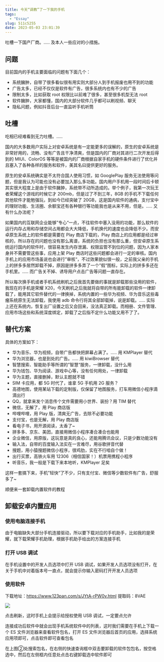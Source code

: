 ```yaml
---
title: 今天“调教”了一下我的手机
tags:
  - "Essay"
slug: 511c5255
date: 2023-05-03 23:01:39
---
```


吐槽一下国产厂商。..... 及本人一些应对的小措施。

<!--more-->

## 问题

目前国内的手机主要面临的问题有​下面几个：

- 系统臃肿，自带了很多看似很有用实则大部分人到手机报废也用不到的功能  
- 广告太多，已经不仅仅是软件有广告，很多系统内也有不少的广告
- 限制太多，比如获取 root 权限比以前难了很多，甚至很多机型无法 root
- 软件臃肿，大家都懂，国内的大部分软件几乎都可以刷视频、聊天
- 隐私问题，例如抖音后台一直监听手机听筒

## 吐槽

吃相已经难看到无力吐槽。.....

国内的大多数用户实际上对安卓系统是有一定能更多的误解的，原生的安卓系统是非常好用的，流畅、没有广告且干净清爽，但是国内的厂商对其进行二次开发后得到的 MIUI、ColorOS 等等是被国内的厂商根据自家手机的硬件条件进行了优化并且塞入了各种各样的服务和软件，美其名曰提供更好的服务。

原生的安卓系统确实是不太符合国人使用习惯，如 GooglePlay 服务无法使用等问题，但是我认为可能也没有必要加入那么多功能。国内用户手机用一段时间后卡顿其实很大程度上是由于软件臃肿，系统带不动所造成的。举个例子，我第一次玩王者荣耀这个游戏的时候它才 200mb，但是过了不到三年，8GB 的手机不下载任何其他软件才能勉强玩，到如今已经突破了 20GB，这是国内软件的通病，支付宝中的理财功能、生活圈、余额宝还有各种银行等功能我也是从来不用，但是。..... 又有什么办法呢？

如果国内的互联网企业能够”专心“一点，不往软件中塞入没用的功能，那么软件的运行内存占用和存储空间占用都会大大降低，手机换代的速度也会降低不少。而安卓原生系统上的软件都是需要在 Play 商店下载的，Play 商店上的应用都是经过审核的，所以存在的问题也没有那么离谱，系统的负担也没有那么重，但安卓原生系统运行国内的软件时，很容易发生内存泄漏、权限监管不到位的问题，因为人家本身并不需要管这些事，应用上架 Play 商店时这些问题都会进行一定的审核。国内手机上的应用市场虽说也会进行”审核“，不过效果貌似很一般，之前我父亲的手机上的拼多多居然卸载不掉，原因是拼多多弄了一个”假“图标，实际上的拼多多还在手机里。..... 而广告关不掉、诱导用户点击广告等问题一直存在。

所以每次换手机或者手机系统刷机之后我首先要做的事就是卸载那些没用的软件，我现在的手机是荣耀 X20，今天刷机之后我就将自带的所有能卸载的软件一律卸载了，能用其它软件替代的一律换掉，系统内置的一些华为视频、华为音乐这些毒瘤系统原生无法卸载，我使用 adb 命令行将其全部卸载掉，说是卸载。..... 实际上还在系统内，恢复出厂设置之后又会回来，没法真正卸载。而相册、文件管理、应用市场这些和系统深度绑定，卸载了之后指不定什么功能又用不了了。

## 替代方案
具体的方案如下：

- 华为音乐、华为视频，自带广告都快把屏幕占满了。..... 用 KMPlayer 替代
- 华为浏览器，也是到处的广告。..... 用 kiwiBrowser 替代
- 智慧搜索、智能助手等所谓的”智慧“服务，一律卸载，没什么用
- 华为钱包、华为阅读、游戏中心等，没有任何用处，一律卸载
- 华为主题，直接删掉，默认主题就不错
- SIM 卡应用，都 5G 时代了，谁拿 5G 手机用 2G 服务？
- 高德地图，使用某站下载的定制版，仅保留了地图服务，打车用微信小程序滴滴出行
- QQ，就拿来发个消息传个文件需要用小世界、装扮？用 TIM 替代
- 微信，无解了，用 Play 商店版
- 哔哩哔哩，用 Play 版，清爽无广告，去除不必要功能
- 支付宝，也是无解，用 Play 商店版
- 看电子书，用开源阅读，太香了~
- 拼多多、京东、美团，直接用微信小程序凑合凑合也能用
- 企业微信，用原版，这玩意是真的良心，还能用腾讯会议，只是少数功能没有
- 输入法，自带的百度输入法实在一言难尽，用谷歌拼音代替
- 搜题，用小猿搜题微信小程序，很鸡肋，实在不行咱自个做！
- 出行买票，高铁火车用 12306（相信国家！）机票用携程小程序
- 听音乐，我一般是下载下来本地听，KMPlayer 足矣

这样一套搞下来，手机”轻快“了不少，只有支付宝、微信等少数软件有广告，舒服多了~

顺便来一套卸载内置软件的教程

## 卸载安卓内置应用

### 使用电脑连接手机

由于电脑缺失大部分手机连接驱动，所以要下载对应的手机助手，比如我的是荣耀，就下载荣耀手机助理，根据手机助手给出的方案连接手机

### 打开 USB 调试

在手机设置中的开发人员选项中打开 USB 调试，如果开发人员选项没有打开，在关于手机中对着版本号一直点，就会提示你输入密码打开开发人员选项

### 使用软件

下载地址：https://www.123pan.com/s/JYtA-rPW0v.html 提取码：8VAE

![](https://cdn.jsdelivr.net/gh/yuanj82/static/blog/20230503213105.png)

点击刷新，这时手机上会提示给授权使用 USB 调试，一定要点允许

连接成功后软件中就会出现手机系统软件中的列表，这时我们需要在手机上下载一个 ES 文件浏览器来查看软件包名，打开 ES 文件浏览器后首页的应用，选择系统应用项即可，点击软件即可查看包名

在上图②处搜索包名，在右侧的快速查询框中双击要卸载的软件包包名，按空格选中，然后在左侧框内任意处点击右键卸载选中软件即可